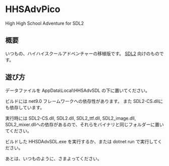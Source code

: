 # HHSAdvPico
High High School Adventure for SDL2

## 概要
いつもの、ハイハイスクールアドベンチャーの移植版です。
[SDL2](https://github.com/libsdl-org/SDL.git) 向けのものです。

## 遊び方
データファイルを AppData\Local\HHSAdvSDL の下に置いてください。

ビルドには net9.0 フレームワークへの依存性があります。
また SDL2-CS.dllにも依存しています。

実行時には SDL2-CS.dll, SDL2.dll, SDL2_ttf.dll, SDL2_image.dll, SDL2_mixer.dllへの依存があるので、それらをバイナリと同じフォルダーに置いてください。

ビルドした HHSDAdvSDL.exe を実行するか、または dotnet run で実行してください。

あとは、いつものように、さまよってください。
